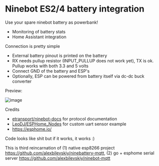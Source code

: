 
# Ninebot ES2/4 battery integration

Use your spare ninebot battery as powerbank!

- Monitoring of battery stats
- Home Assistant integration

Connection is pretty simple
- External battery pinout is printed on the battery
- RX needs pullup resistor (INPUT_PULLUP does not work yet), TX is ok. Pullup works with both 3.3 and 5 volts
- Connect GND of the battery and ESP's
- Optionally, ESP can be powered from battery itself via dc-dc buck converter

Preview: 
  
  ![image](https://github.com/alexbilevskiy/esphome-custom/assets/14160356/af5e3bc1-6cd4-4391-9002-331e714e146a)


Credits
- [etransport/ninebot-docs](https://github.com/etransport/ninebot-docs/wiki/protocol) for protocol documentation
- [LeoDJ/ESPHome_Nodes](https://github.com/LeoDJ/ESPHome_Nodes/tree/main/CM1106_CO2_Sensor) for custom uart sensor example
- https://esphome.io/

Code looks like shit but if it works, it works :)

This is third reincarnation of (1) native esp8266 project https://github.com/alexbilevskiy/ninebattery-mqtt, (2) go + esphome serial server https://github.com/alexbilevskiy/ninebot-mqtt
